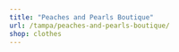 ```yaml
---
title: "Peaches and Pearls Boutique"
url: /tampa/peaches-and-pearls-boutique/
shop: clothes
---
```

